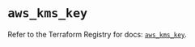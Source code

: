 # `aws_kms_key`

Refer to the Terraform Registry for docs: [`aws_kms_key`](https://registry.terraform.io/providers/hashicorp/aws/6.5.0/docs/resources/kms_key).

